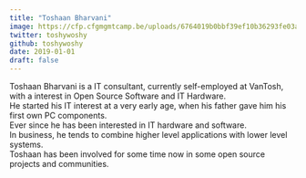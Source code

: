 ```yaml
---
title: "Toshaan Bharvani"
image: https://cfp.cfgmgmtcamp.be/uploads/6764019b0bbf39ef10b36293fe03a5b7c72c54bb9c4079124a.jpeg
twitter: toshywoshy
github: toshywoshy
date: 2019-01-01
draft: false
---
```


Toshaan Bharvani is a IT consultant, currently self-employed at VanTosh, with a interest in Open Source Software and IT Hardware.  
He started his IT interest at a very early age, when his father gave him his first own PC components.  
Ever since he has been interested in IT hardware and software.  
In business, he tends to combine higher level applications with lower level systems.  
Toshaan has been involved for some time now in some open source projects and communities.  

